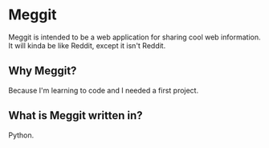 # Meggit

Meggit is intended to be a web application for sharing cool web information.
It will kinda be like Reddit, except it isn't Reddit.

## Why Meggit?

Because I'm learning to code and I needed a first project.

## What is Meggit written in?

Python.
